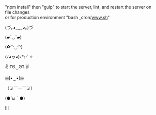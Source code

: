 "npm install" then "gulp" to start the server, lint, and restart the server on file changes  
or for production environment "bash _cron/www.sh"  
  
(づ｡◕‿‿◕｡)づ  
  
(▰˘◡˘▰)  
  
(✿◠‿◠)  
  
(ﾉ◕ヮ◕)ﾉ*:･ﾟ✧  
  
✌.ʕʘ‿ʘʔ.✌  
  
◎[▪‿▪]◎  
  
（ミ￣ー￣ミ）  
  
(●´ω｀●)  
  
!!!  